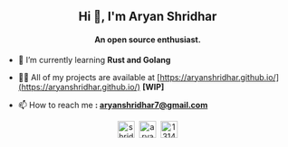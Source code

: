 <h2 align="center">Hi 👋, I'm Aryan Shridhar</h2>
<h4 align="center">An open source enthusiast.</h4>

- 🌱 I’m currently learning **Rust and Golang**

- 👨‍💻 All of my projects are available at [https://aryanshridhar.github.io/](https://aryanshridhar.github.io/) **[WIP]**

- 📫 How to reach me **: aryanshridhar7@gmail.com**

<p align="center">
<a href="https://twitter.com/shridhararyan" target="blank"><img align="center" src="https://cdn.jsdelivr.net/npm/simple-icons@3.0.1/icons/twitter.svg" alt="shridhararyan" height="30" width="30" /></a>&nbsp;
<a href="https://linkedin.com/in/aryan-shridhar-b3a44b19a" target="blank"><img align="center" src="https://cdn.jsdelivr.net/npm/simple-icons@3.0.1/icons/linkedin.svg" alt="aryan-shridhar-b3a44b19a" height="30" width="30" /></a>&nbsp;
<a href="https://stackoverflow.com/users/13148815" target="blank"><img align="center" src="https://cdn.jsdelivr.net/npm/simple-icons@3.0.1/icons/stackoverflow.svg" alt="13148815" height="30" width="30" /></a>
</p>
